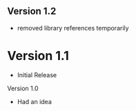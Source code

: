 ## Version 1.2
 - removed library references temporarily

# Version 1.1
 - Initial Release

Version 1.0
 - Had an idea
